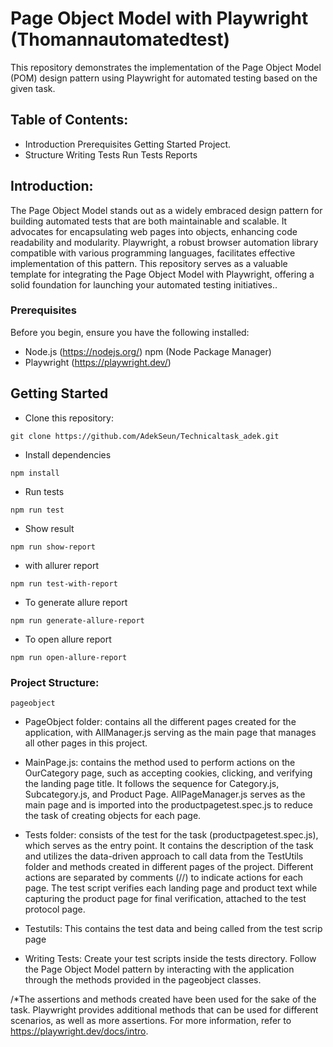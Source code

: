 # Page Object Model with Playwright (Thomannautomatedtest)

This repository demonstrates the implementation of the Page Object Model (POM) design pattern using Playwright for automated testing based on the given task.

## Table of Contents:

- Introduction Prerequisites Getting Started Project.
- Structure Writing Tests Run Tests Reports

## Introduction:

The Page Object Model stands out as a widely embraced design pattern for building automated tests that are both maintainable and scalable. It advocates for encapsulating web pages into objects, enhancing code readability and modularity. Playwright, a robust browser automation library compatible with various programming languages, facilitates effective implementation of this pattern. This repository serves as a valuable template for integrating the Page Object Model with Playwright, offering a solid foundation for launching your automated testing initiatives..

### Prerequisites

Before you begin, ensure you have the following installed:

- Node.js (https://nodejs.org/)  npm (Node Package Manager) 
- Playwright (https://playwright.dev/)

## Getting Started

- Clone this repository:

```
git clone https://github.com/AdekSeun/Technicaltask_adek.git
```

- Install dependencies

```
npm install
```

- Run tests

```
npm run test
```

- Show result

```
npm run show-report
```

- with allurer report

```
npm run test-with-report
```

- To generate allure report

```
npm run generate-allure-report
```

- To open allure report

```
npm run open-allure-report
```

### Project Structure:

`pageobject` 
- PageObject folder: contains all the different pages created for the application, with AllManager.js serving as the main page that manages all other pages in this project.

- MainPage.js: contains the method used to perform actions on the OurCategory page, such as accepting cookies, clicking, and verifying the landing page title. It follows the sequence for Category.js, Subcategory.js, and Product Page. AllPageManager.js serves as the main page and is imported into the productpagetest.spec.js to reduce the task of creating objects for each page.

- Tests folder: consists of the test for the task (productpagetest.spec.js), which serves as the entry point. It contains the description of the task and utilizes the data-driven approach to call data from the TestUtils folder and methods created in different pages of the project. Different actions are separated by comments (//) to indicate actions for each page. The test script verifies each landing page and product text while capturing the product page for final verification, attached to the test protocol page.

- Testutils: This contains the test data and being called from the test scrip page

- Writing Tests: 
Create your test scripts inside the tests directory. Follow the Page Object Model pattern by interacting with the application through the methods provided in the pageobject classes.



/\*The assertions and methods created have been used for the sake of the task. Playwright provides additional methods that can be used for different scenarios, as well as more assertions. For more information, refer to https://playwright.dev/docs/intro.
